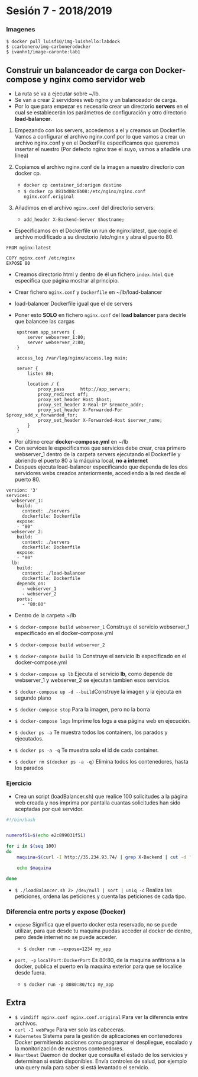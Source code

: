 # Sesión 7 - 2018/2019


### Imagenes
```
$ docker pull luisf10/img-luishello:labdock
$ ccarbonero/img-carbonerodocker
$ ivanhn1/image-caronte:lab1
```


## Construir un balanceador de carga con Docker-compose y nginx como servidor web

- La ruta se va a ejecutar sobre ~/lb.
- Se van a crear 2 servidores web nginx y un balanceador de carga.
- Por lo que para empezar es necesario crear un directorio __servers__ en el cual se establecerán los parámetros de configuración y otro directorio __load-balancer__.



1. Empezando con los servers, accedemos a el y creamos un Dockerfile. Vamos a configurar el archivo nginx.conf por lo que vamos a crear un archivo nginx.conf y en el DockerFile especificamos que queremos insertar el nuestro (Por defecto nginx trae el suyo, vamos a añadirle una linea)

2. Copiamos el archivo nginx.conf de la imagen a nuestro directorio con docker cp.
    * `docker cp container_id:origen destino`
    * `$ docker cp 881bd08c0b08:/etc/nginx/nginx.conf nginx.conf.original`

3. Añadimos en el archivo `nginx.conf` del directorio servers:
    - `add_header X-Backend-Server $hostname;`

- Especificamos en el Dockerfile un run de nginx:latest, que copie el archivo modificado a su directorio /etc/nginx y abra el puerto 80.

```
FROM nginx:latest

COPY nginx.conf /etc/nginx
EXPOSE 80
```

- Creamos directorio html y dentro de él un fichero `index.html` que especifica que página mostrar al principio.

- Crear fichero `nginx.conf` y `Dockerfile` en ~/lb/load-balancer

- load-balancer Dockerfile igual que el de servers

- Poner esto __SOLO__ en fichero `nginx.conf` del __load balancer__ para decirle que balancee las cargas

```
	upstream app_servers {
		server webserver_1:80;
		server webserver_2:80;
	}

	access_log /var/log/nginx/access.log main;

	server {
		listen 80;

		location / {
			proxy_pass		http://app_servers;
			proxy_redirect off;
			proxy_set_header Host $host;
			proxy_set_header X-Real-IP $remote_addr;
			proxy_set_header X-Forwarded-For $proxy_add_x_forwarded_for;
			proxy_set_header X-Forwarded-Host $server_name;
		}
	}
```

- Por último crear __docker-compose.yml__ en ~/lb
- Con services le especificamos que servicios debe crear, crea primero webserver_1 dentro de la carpeta servers ejecutando el Dockerfile y abriendo el puerto 80 a la máquina local, __no a internet__
- Despues ejecuta load-balancer especificando que dependa de los dos servidores webs creados anteriormente, accediendo a la red desde el puerto 80.

```
version: '3'
services:
  webserver_1:
    build:
      context: ./servers
      dockerfile: Dockerfile
    expose:
    - "80"
  webserver_2:
    build:
      context: ./servers
      dockerfile: Dockerfile
    expose:
    - "80"
  lb:
    build:
      context: ./load-balancer
      dockerfile: Dockerfile
    depends_on:
      - webserver_1
      - webserver_2
    ports:
      - "80:80"
```

- Dentro de la carpeta ~/lb

- `$ docker-compose build webserver_1` Construye el servicio webserver_1 especificado en el docker-compose.yml
- `$ docker-compose build webserver_2`
- `$ docker-compose build lb` Construye el servicio lb especificado en el docker-compose.yml

- `$ docker-compose up lb` Ejecuta el servicio __lb__, como depende de webserver_1 y webserver_2 se ejecutan tambien esos servicios.

- `$ docker-compose up -d --build`Construye la imagen y la ejecuta en segundo plano

- `$ docker-compose stop` Para la imagen, pero no la borra
- `$ docker-compose logs` Imprime los logs a esa página web en ejecución.
- `$ docker ps -a` Te muestra todos los containers, los parados y ejecutados.
- `$ docker ps -a -q` Te muestra solo el id de cada container.
- `$ docker rm $(docker ps -a -q)` Elimina todos los contenedores, hasta los parados

### Ejercicio

- Crea un script (loadBalancer.sh) que realice 100 solicitudes a la página web creada y nos imprima por pantalla cuantas solicitudes han sido aceptadas por qué servidor.

```bash
#!/bin/bash


numerof51=$(echo e2c899031f51)

for i in $(seq 100)
do
	maquina=$(curl -I http://35.234.93.74/ | grep X-Backend | cut -d ':' -f 2 | tr -d ' ')

	echo $maquina

done

```

- `$ ./loadBalancer.sh 2> /dev/null | sort | uniq -c` Realiza las peticiones, ordena las peticiones y cuenta las peticiones de cada tipo.

### Diferencia entre ports y expose (Docker)

- `expose` Significa que el puerto docker esta reservado, no se puede utilizar, para que desde tu maquina puedas acceder al docker de dentro, pero desde internet no se puede acceder.
    - `$ docker run --expose=1234 my_app`

- `port, -p` `localPort:DockerPort` Es 80:80, de la maquina anfitriona a la docker, publica el puerto en la maquina exterior para que se localice desde fuera.
    - `$ docker run -p 8080:80/tcp my_app`



## Extra

- `$ vimdiff nginx.conf nginx.conf.original` Para ver la diferencia entre archivos.
- `curl -I webPage` Para ver solo las cabeceras.
- `Kubernetes` Sistema para la gestión de aplicaciones en contenedores Docker permitiendo acciones como programar el despliegue, escalado y la monitorización de nuestros contenedores.
- `Heartbeat` Daemon de docker que consulta el estado de los servicios y determinan si están disponibles. Envía controles de salud, por ejemplo una query nula para saber si está levantado el servicio.

